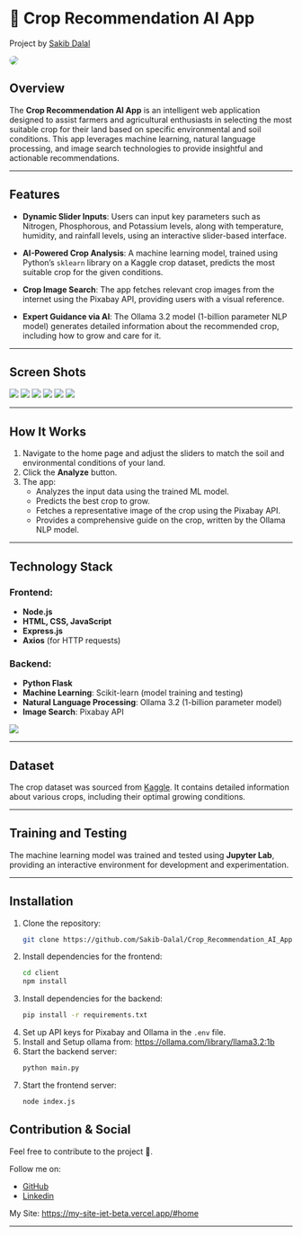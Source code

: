 # 🌾 Crop Recommendation AI App
Project by [Sakib Dalal](https://github.com/Sakib-Dalal)

<img src="./app/client/public/images/Logo.jpg" style="border-radius: 50%;">

## Overview
The **Crop Recommendation AI App** is an intelligent web application designed to assist farmers and agricultural enthusiasts in selecting the most suitable crop for their land based on specific environmental and soil conditions. This app leverages machine learning, natural language processing, and image search technologies to provide insightful and actionable recommendations.

---

## Features

- **Dynamic Slider Inputs**:
  Users can input key parameters such as Nitrogen, Phosphorous, and Potassium levels, along with temperature, humidity, and rainfall levels, using an interactive slider-based interface.

- **AI-Powered Crop Analysis**:
  A machine learning model, trained using Python’s `sklearn` library on a Kaggle crop dataset, predicts the most suitable crop for the given conditions.

- **Crop Image Search**:
  The app fetches relevant crop images from the internet using the Pixabay API, providing users with a visual reference.

- **Expert Guidance via AI**:
  The Ollama 3.2 model (1-billion parameter NLP model) generates detailed information about the recommended crop, including how to grow and care for it.

---

## Screen Shots 

<img src="./Image/home.jpeg">
<img src="./Image/home_2.jpeg">
<img src="./Image/home_3.jpeg">
<img src="./Image/home_4.jpeg">

<img src="./Image/submit.jpeg">
<img src="./Image/submit_2.jpeg">

---

## How It Works
1. Navigate to the home page and adjust the sliders to match the soil and environmental conditions of your land.
2. Click the **Analyze** button.
3. The app:
   - Analyzes the input data using the trained ML model.
   - Predicts the best crop to grow.
   - Fetches a representative image of the crop using the Pixabay API.
   - Provides a comprehensive guide on the crop, written by the Ollama NLP model.


---

## Technology Stack

### Frontend:
- **Node.js**
- **HTML, CSS, JavaScript**
- **Express.js**
- **Axios** (for HTTP requests)

### Backend:
- **Python Flask**
- **Machine Learning**: Scikit-learn (model training and testing)
- **Natural Language Processing**: Ollama 3.2 (1-billion parameter model)
- **Image Search**: Pixabay API

<img src="./Image/blueprint.png">

---

## Dataset
The crop dataset was sourced from [Kaggle](https://www.kaggle.com/). It contains detailed information about various crops, including their optimal growing conditions.

---

## Training and Testing
The machine learning model was trained and tested using **Jupyter Lab**, providing an interactive environment for development and experimentation.

---

## Installation

1. Clone the repository:
   ```bash
   git clone https://github.com/Sakib-Dalal/Crop_Recommendation_AI_App
   ```
2. Install dependencies for the frontend:
   ```bash
   cd client
   npm install
   ```
3. Install dependencies for the backend:
   ```bash
   pip install -r requirements.txt
   ```
4. Set up API keys for Pixabay and Ollama in the `.env` file.
5. Install and Setup ollama from: https://ollama.com/library/llama3.2:1b
6. Start the backend server:
   ```bash
   python main.py
   ```
7. Start the frontend server:
   ```bash
   node index.js
   ```

## Contribution & Social
Feel free to contribute to the project 🤘.

Follow me on:
- [GitHub](https://github.com/Sakib-Dalal)
- [Linkedin](https://www.linkedin.com/in/sakib-dalal/)

My Site: https://my-site-jet-beta.vercel.app/#home

---
